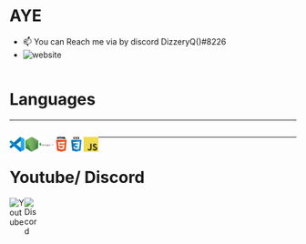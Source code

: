 # AYE

- 📫 You can Reach me via by discord DizzeryQ()#8226
- ![website](https://img.shields.io/website?label=DizzeryQ.com&style=for-the-badge&url=https%3A%2F%2Fdizzeryq.com)

``` 
```

# Languages
---
## <img align="left" alt="Visual Studio Code" width="26px" src="https://raw.githubusercontent.com/github/explore/80688e429a7d4ef2fca1e82350fe8e3517d3494d/topics/visual-studio-code/visual-studio-code.png" /> <img align="left" alt="Node.js" width="26px" src="https://raw.githubusercontent.com/github/explore/80688e429a7d4ef2fca1e82350fe8e3517d3494d/topics/nodejs/nodejs.png" /> <img align="left" alt="MongoDB" width="26px" src="https://raw.githubusercontent.com/github/explore/80688e429a7d4ef2fca1e82350fe8e3517d3494d/topics/mongodb/mongodb.png" /> <img align="left" alt="HTML5" width="26px" src="https://raw.githubusercontent.com/github/explore/80688e429a7d4ef2fca1e82350fe8e3517d3494d/topics/html/html.png" /> <img align="left" alt="CSS3" width="26px" src="https://raw.githubusercontent.com/github/explore/80688e429a7d4ef2fca1e82350fe8e3517d3494d/topics/css/css.png" /> <img align="left" alt="JavaScript" width="26px" src="https://raw.githubusercontent.com/github/explore/80688e429a7d4ef2fca1e82350fe8e3517d3494d/topics/javascript/javascript.png" />
---

```
```
# Youtube/ Discord

[<img align="left" alt="Youtube" width="26px" src="https://www.iconpacks.net/icons/2/free-youtube-logo-icon-2431-thumb.png" />][1][<img align="left" alt="Discord" width="26px" src="https://cdn.icon-icons.com/icons2/2108/PNG/512/discord_icon_130958.png"/>][2]

[1]: https://www.youtube.com/c/dizzeryQ
[2]: https://www.discord.gg/BgYnGQG
